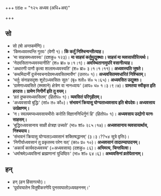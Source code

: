 +++
title = "१२५ अध्यव (अधि+अव)"

+++

## सो 
- सो (षो अन्तकर्मणि)।
- 'किमध्यवस्यन्ति गुरवः' (वेणी १)। **किं कर्तुं निश्चिन्वन्तीत्याह।**
- 'मा साहसमध्यवस्यः' (दशकु० १२३)। **मा साहसं कर्तुमुद्युक्थाः। साहसं मा व्यवसासीरित्यर्थः।**
- 'नेदवसितानध्यवस्यानीति' (श० ब्रा० ७।१।१)। **अवस्थितानामुपरि वसानीत्याह।**
- 'अथारणी पाणौ कृत्वा शालामध्यवस्यति' (श० ब्रा० ३।१।१।११)। **अध्यवस्यति जुषते।**
- 'कथमिदानीं दुर्जनवचनादेवमध्यवसितमार्येण' (उत्तर० १)। **अध्यवसितमवधारितं निश्चितम्।**
- 'भर्तुः संनाहसदृशः शूरोऽध्यवसितः सुतः' (बृ० श्लो० सं० ५।६५)। **अध्यवसित उद्युक्तः।**
- 'ग्रामेणाध्यवसिते (श्मशाने) क्षेत्रेण वा नानध्यायः' (आप० ध० १।३।९।७)। **ग्रामतया स्वीकृत इति हरदत्तः। ग्रामेण निगीर्णे इति तु वयम्।**
- 'व्रतं दुष्करमध्यवसितम्' (हितोप० १)। **व्यवसितं परिगृहीतम्।**
- 'अध्यवसायो बुद्धिः' (सां० त० कौ०)। **संभावनं क्रियासु योग्यताध्यवसाय इति बोपदेवः। अध्यवसाय उत्प्रेक्षणम्।**
- 'न। स्वल्पमप्यध्यवसायभीरोः करोति विज्ञाननिधिर्गुणं हि' (हितोप० १)। **अध्यवसाय उद्योगो यत्नः साहसम्।**
- 'बुद्धिरध्यवसानाय साक्षी क्षेत्रज्ञ उच्यते' (भा० शां० २८५।१७)।  **अध्यवसानाय व्यवसायार्थाय, निश्चयाय।**
- 'संभावनं क्रियासु योग्यताऽध्यवसानं शक्तिश्रद्धानम्' (३।३।??५४ सूत्रे वृत्तिः)।
- 'निगीर्याध्यवसानं तु प्रकृतस्य परेण यत्' (का० प्र० १०)। **अध्यवसानं तादात्म्यापादनम्।**
- 'अकार्यं कार्यवदध्यवस्य' (=अध्यवसाय) (दशकु० ८६)। **अभिमत्य, चिन्तयित्वा।**
- 'धर्माश्रमेऽध्यवसिनां ब्राह्मणानां युधिष्ठिरः' (भा० शां० ६४।६)।  **अथ्यवसिनां व्रतोपेतानाम्।**

## हन्
- हन् (हन हिंसागत्योः)।  
- 'पूर्वावघातेन वितुषीकरणेपि पुनरवघातोऽध्यवहननम्।'
